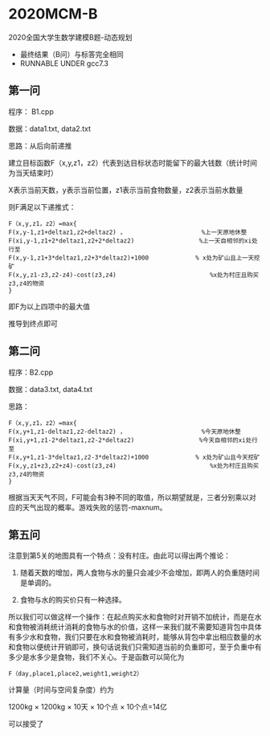 # 2020MCM-B
2020全国大学生数学建模B题-动态规划

- 最终结果（B问）与标答完全相同
- RUNNABLE UNDER gcc7.3

## 第一问
程序： B1.cpp

数据：data1.txt, data2.txt

思路：从后向前递推

建立目标函数F（x,y,z1，z2）代表到达目标状态时能留下的最大钱数（统计时间为当天结束时）

X表示当前天数，y表示当前位置，z1表示当前食物数量，z2表示当前水数量

则F满足以下递推式：
```
F（x,y,z1，z2）=max{
F(x,y-1,z1+deltaz1,z2+deltaz2) ，				  	 %上一天原地休整
F(xi,y-1,z1+2*deltaz1,z2+2*deltaz2)              	 %上一天自相邻的xi处行至
F(x,y-1,z1+3*deltaz1,z2+3*deltaz2)+1000				% x处为矿山且上一天挖矿
F(x,y,z1-z3,z2-z4)-cost(z3,z4)                       	%x处为村庄且购买z3,z4的物资
}
```
即F为以上四项中的最大值

推导到终点即可


## 第二问
程序：B2.cpp

数据：data3.txt, data4.txt

思路：
```
F（x,y,z1，z2）=max{
F(x,y+1,z1-deltaz1,z2-deltaz2) ，				  	 %今天原地休整
F(xi,y+1,z1-2*deltaz1,z2-2*deltaz2)              	 %今天自相邻的xi处行至
F(x,y+1,z1-3*deltaz1,z2-3*deltaz2)+1000				% x处为矿山且今天挖矿
F(x,y,z1+z3,z2+z4)-cost(z3,z4)                       	%x处为村庄且购买z3,z4的物资
}
```
根据当天天气不同，F可能会有3种不同的取值，所以期望就是，三者分别乘以对应的天气出现的概率。游戏失败的惩罚-maxnum。

## 第五问

注意到第5关的地图具有一个特点：没有村庄。由此可以得出两个推论：

1.	随着天数的增加，两人食物与水的量只会减少不会增加，即两人的负重随时间是单调的。

2.	食物与水的购买价只有一种选择。

所以我们可以做这样一个操作：在起点购买水和食物时对开销不加统计，而是在水和食物被消耗统计消耗的食物与水的价值，这样一来我们就不需要知道背包中具体有多少水和食物，我们只要在水和食物被消耗时，能够从背包中拿出相应数量的水和食物以便统计开销即可，换句话说我们只需知道当前的负重即可，至于负重中有多少是水多少是食物，我们不关心。于是函数可以简化为
```
F（day,place1,place2,weight1,weight2）
```
计算量（时间与空间复杂度）约为

1200kg $\times$ 1200kg $\times$ 10天 $\times$ 10个点 $\times$ 10个点=14亿

可以接受了
